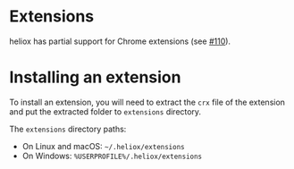# Extensions

heliox has partial support for Chrome extensions (see [#110](https://github.com/heliox/desktop/issues/110)).

# Installing an extension

To install an extension, you will need to extract the `crx` file of the extension and put the extracted folder to `extensions` directory.

The `extensions` directory paths:
- On Linux and macOS: `~/.heliox/extensions`
- On Windows: `%USERPROFILE%/.heliox/extensions`
